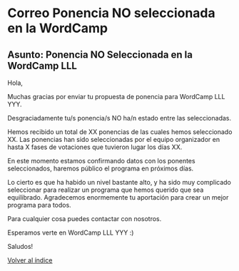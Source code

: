 # Correo Ponencia NO seleccionada en la WordCamp

## Asunto: Ponencia NO Seleccionada en la WordCamp LLL

Hola,

Muchas gracias por enviar tu propuesta de ponencia para WordCamp LLL YYY.

Desgraciadamente tu/s ponencia/s NO ha/n estado entre las seleccionadas.

Hemos recibido un total de XX ponencias de las cuales hemos seleccionado XX. Las ponencias han sido seleccionadas por el equipo organizador en hasta X fases de votaciones que tuvieron lugar los días XX. 

En este momento estamos confirmando datos con los ponentes seleccionados, haremos público el programa en próximos días.

Lo cierto es que ha habido un nivel bastante alto, y ha sido muy complicado seleccionar para realizar un programa que hemos querido que sea equilibrado. Agradecemos enormemente tu aportación para crear un mejor programa para todos.

Para cualquier cosa puedes contactar con nosotros. 

Esperamos verte en WordCamp LLL YYY :)

Saludos!

[Volver al índice](../README.md)